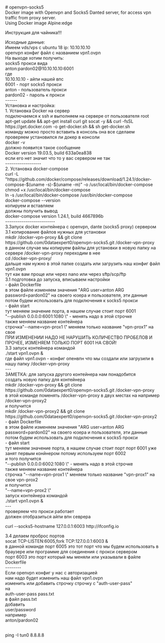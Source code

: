 <!-- #######  YAY, I AM THE SOURCE EDITOR! #########-->
<p># openvpn-socks5<br />Docker image with Openvpn and Socks5 Danted server, for access vpn traffic from proxy server.<br />Using Docker image Alpine:edge<br /></p>
<p>Инструкция для чайника!!!</p>
<p>Исходные данные:<br />Имеем vds/vps с ubuntu 18 ip: 10.10.10.10<br />openvpn конфиг файл с названием vpn1.ovpn<br />На выходе хотим получить:<br />socks5 прокси вида<br />anton:pardon02@10.10.10.10:6001<br />где<br />10.10.10.10 - айпи нашей впс<br />6001 - порт socks5 прокси<br />anton - пользователь прокси<br />pardon02 - пароль к прокси<br />------<br />Установка и настройка:<br />1. Установка Docker на сервер<br />подключаемся к ssh и выполняем на сервере от пользователя root<br />apt-get update &amp;&amp; apt-get install curl git socat -y &amp;&amp; curl -fsSL https://get.docker.com -o get-docker.sh &amp;&amp; sh get-docker.sh<br />команду можно просто вставить в консоль она все сделаем<br />проверяем установился ли докер в консоли<br />docker -v<br />должно появится такое сообщение<br />Docker version 19.03.5, build 633a0ea838<br />если его нет значит что то у вас сервером не так<br />------------------<br />2. Установка docker-compose<br />curl -L "https://github.com/docker/compose/releases/download/1.24.1/docker-compose-$(uname -s)-$(uname -m)" -o /usr/local/bin/docker-compose<br />chmod +x /usr/local/bin/docker-compose<br />ln -s /usr/local/bin/docker-compose /usr/bin/docker-compose<br />docker-compose --version<br />копируем и вставляем<br />должны получить вывод<br />docker-compose version 1.24.1, build 4667896b<br />-------------------------<br />3.Запуск docker контейнера с openvpn, dante (socks5 proxy) сервером<br />3.1 копирование файлов нужных для установки<br />mkdir /docker-vpn-proxy &amp;&amp; git clone https://github.com/0dataexpert0/openvpn-socks5.git /docker-vpn-proxy<br />в данном случае мы копируем файлы для установки в новую папку на сервере /docker-vpn-proxy переходим в нее<br />cd /docker-vpn-proxy/<br />дальше нам нужно в этой папке создать или загрузить наш конфиг файл vpn1.ovpn<br />тут как вам проще или через nano или через sftp/scp/ftp<br />3.1 подготовка до запуска, вписываем настройки<br />- файл Dockerfile <br />в этом файле изменяем значения "ARG user=anton ARG password=pardon02" на своего юзера и пользователя, эти данные потом будем использовать для подключения к socks5 прокси<br />- файл start <br />тут меняем значение порта, в нашем случае стоит порт 6001<br />"--publish 0.0.0.0:6001:1080 \" - менять надо в этой строчке<br />также меняем название контейнера<br />строчка"--name=vpn-prox1 \" меняем только название "vpn-prox1" на свое<br />ПРИ ИЗМЕНЕНИИ НАДО НЕ НАРУШИТЬ КОЛИЧЕСТВО ПРОБЕЛОВ И ПРОЧЕЕ, ИЗМЕНЯЕМ ТОЛЬКО ПОРТ 6001 НА СВОЙ!<br />3.3 запуск контейнера командой<br />./start vpn1.ovpn &amp;<br />где файл vpn1.ovpn - конфиг опенвпн что мы создали или загрузили в нашу папку /docker-vpn-proxy<br />---<br />ЗАМЕТКА: для запуска другого контейнера нам понадобится<br />создать новую папку для контейнера<br />mkdir /docker-vpn-proxy &amp;&amp; git clone https://github.com/0dataexpert0/openvpn-socks5.git /docker-vpn-proxy<br />в этой команде поменять /docker-vpn-proxy в двух местах на например /docker-vpn-proxy2<br />и получится<br />mkdir /docker-vpn-proxy2 &amp;&amp; git clone https://github.com/0dataexpert0/openvpn-socks5.git /docker-vpn-proxy2<br />- файл Dockerfile <br />в этом файле изменяем значения "ARG user=anton ARG password=pardon02" на своего юзера и пользователя, эти данные потом будем использовать для подключения к socks5 прокси<br />- файл start <br />тут меняем значение порта, в нашем случае стоит порт порт 6001 уже занят первым конйнером потому используем порт 6002<br />и того получится<br />"--publish 0.0.0.0:6002:1080 \" - менять надо в этой строчке<br />также меняем название контейнера<br />строчка "--name=vpn-prox1 \" меняем только название "vpn-prox1" на свое vpn-prox2<br />и получится<br />"--name=vpn-prox2 \"<br />запуск контейнера командой<br />./start vpn1.ovpn &amp;<br />---<br />проверяем что прокси работает<br />должен отобразиться айпи впн севрера</p>
<p>curl --socks5-hostname 127.0.0.1:6003 http://ifconfig.io</p>
<p>3.4 делаем проброс портов<br />socat TCP-LISTEN:6005,fork TCP:127.0.0.1:6003 &amp;<br />в данной команде порт 6005 это тот порт что мы будем использовать в браузере или программе для соединения с прокси сервером<br />порт 6003 это порт который мы меняли или указывали в файле Dockerfile<br />--------<br /> Если openvpn конфиг у нас с авторизацией<br /> нам надо будет изменить наш файл vpn1.ovpn<br /> изменить или добавить строчку строчку с "auth-user-pass"<br /> на <br />auth-user-pass pass.txt<br /> в файл pass.txt<br /> добавить <br /> user/password<br /> например<br /> anton/pardon02<br /> <br /></p>


ping -I tun0 8.8.8.8
